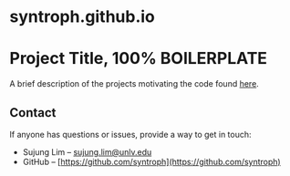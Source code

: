 # syntroph.github.io

# Project Title,  100% BOILERPLATE

A brief description of the projects motivating the code found [here](https://github.com/syntroph).

## Contact

If anyone has questions or issues, provide a way to get in touch:

- Sujung Lim – [sujung.lim@unlv.edu](mailto:sujung.lim@unlv.edu)
- GitHub – [https://github.com/syntroph](https://github.com/syntroph)
